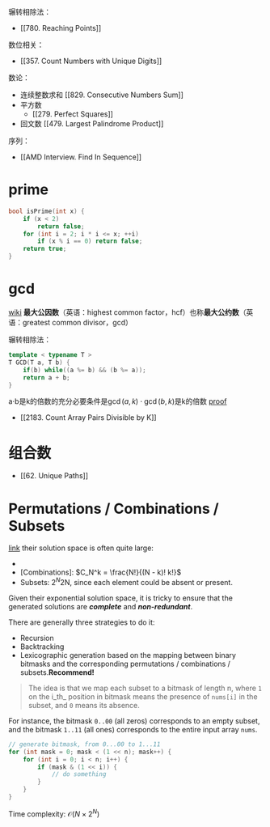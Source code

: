 辗转相除法：
- [[780. Reaching Points]]

数位相关：
- [[357. Count Numbers with Unique Digits]]

数论：
- 连续整数求和 [[829. Consecutive Numbers Sum]]
- 平方数
	- [[279. Perfect Squares]]
- 回文数 [[479. Largest Palindrome Product]]

序列：
- [[AMD Interview. Find In Sequence]]


# prime
```cpp
bool isPrime(int x) {
	if (x < 2)
		return false;
	for (int i = 2; i * i <= x; ++i)
		if (x % i == 0) return false;
	return true;
}
```
# gcd
[wiki](https://zh.wikipedia.org/wiki/%E6%9C%80%E5%A4%A7%E5%85%AC%E5%9B%A0%E6%95%B8)
**最大公因数**（英语：highest common factor，hcf）也称**最大公约数**（英语：greatest common divisor，gcd）

辗转相除法：
```cpp
template < typename T >
T GCD(T a, T b) {
	if(b) while((a %= b) && (b %= a));
	return a + b;
}
```

a⋅b是k的倍数的充分必要条件是$\gcd(a, k) \cdot \gcd(b, k)$是k的倍数 [proof](https://leetcode-cn.com/problems/count-array-pairs-divisible-by-k/solution/an-zui-da-gong-yue-shu-fen-lei-fu-za-du-8pq92/)

- [[2183. Count Array Pairs Divisible by K]]


# 组合数
- [[62. Unique Paths]]

# Permutations / Combinations / Subsets
[link](https://leetcode.com/problems/subsets/solution/)
their solution space is often quite large:
-   [Permutations]: N!
-   [Combinations]: $C_N^k = \frac{N!}{(N - k)! k!}$
-   Subsets: $2^N$2N, since each element could be absent or present.

Given their exponential solution space, it is tricky to ensure that the generated solutions are _**complete**_ and _**non-redundant**_.

There are generally three strategies to do it:
-   Recursion
-   Backtracking
-   Lexicographic generation based on the mapping between binary bitmasks and the corresponding permutations / combinations / subsets.**Recommend!**

> The idea is that we map each subset to a bitmask of length n, where `1` on the i_th_ position in bitmask means the presence of `nums[i]` in the subset, and `0` means its absence.

For instance, the bitmask `0..00` (all zeros) corresponds to an empty subset, and the bitmask `1..11` (all ones) corresponds to the entire input array `nums`.

```cpp
// generate bitmask, from 0...00 to 1...11
for (int mask = 0; mask < (1 << n); mask++) {
	for (int i = 0; i < n; i++) {
		if (mask & (1 << i)) {
			// do something
		}
	}
}
```
Time complexity: $\mathcal{O}(N \times 2^N)$ 
